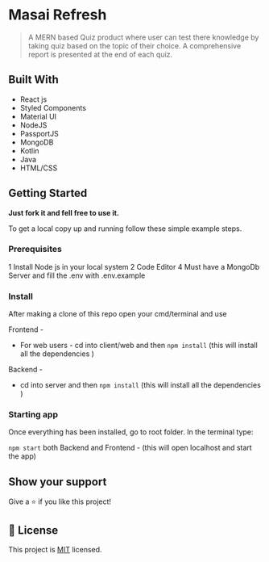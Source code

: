 # Masai Refresh

> A MERN based Quiz product where user can test there knowledge by taking quiz based on the topic of their choice. A comprehensive report is presented at the end of each quiz.


## Built With

- React js
- Styled Components
- Material UI
- NodeJS
- PassportJS
- MongoDB
- Kotlin
- Java
- HTML/CSS

## Getting Started

**Just fork it and fell free to use it.**

To get a local copy up and running follow these simple example steps.

### Prerequisites

1 Install Node js in your local system
2 Code Editor
4 Must have a MongoDb Server and fill the .env with .env.example

### Install

After making a clone of this repo open your cmd/terminal and use

Frontend - 
- For web users - cd into client/web and then `npm install` (this will install all the dependencies )

Backend - 
- cd into server and then `npm install` (this will install all the dependencies )

### Starting app

Once everything has been installed, go to root folder. In the terminal type:

`npm start` both Backend and Frontend - (this will open localhost and start the app)

## Show your support

Give a ⭐️ if you like this project!

## 📝 License

This project is [MIT](./LICENSE) licensed.
